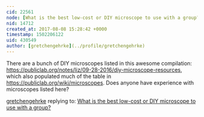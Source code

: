 ```yaml
---
cid: 22561
node: [What is the best low-cost or DIY microscope to use with a group? ](../notes/gretchengehrke/08-02-2017/what-is-the-best-low-cost-or-diy-microscope-to-use-with-a-group)
nid: 14712
created_at: 2017-08-08 15:28:42 +0000
timestamp: 1502206122
uid: 430549
author: [gretchengehrke](../profile/gretchengehrke)
---
```


There are a bunch of DIY microscopes listed in this awesome compilation: https://publiclab.org/notes/liz/09-28-2016/diy-microscope-resources, which also populated much of the table in https://publiclab.org/wiki/microscopes. Does anyone have experience with microscopes listed here? 

[gretchengehrke](../profile/gretchengehrke) replying to: [What is the best low-cost or DIY microscope to use with a group? ](../notes/gretchengehrke/08-02-2017/what-is-the-best-low-cost-or-diy-microscope-to-use-with-a-group)

